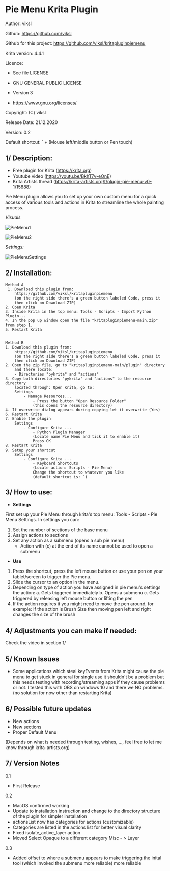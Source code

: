 # Pie Menu Krita Plugin

Author: viksl

Github: https://github.com/viksl

Github for this project: https://github.com/viksl/kritapluginpiemenu

Krita version: 4.4.1

Licence:
- See file LICENSE

- GNU GENERAL PUBLIC LICENSE

- Version 3

- <https://www.gnu.org/licenses/>

Copyright: (C) viksl

Release Date: 21.12.2020

Version: 0.2

Default shortcut: ` + (Mouse left/middle button or Pen touch)

## 1/ Description:

  - Free plugin for Krita (<https://krita.org>)
  - Youtube video (<https://youtu.be/BkhT7v-eOnE>)
  - Krita Artists thread (<https://krita-artists.org/t/plugin-pie-menu-v0-1/15888>)

Pie Menu plugin allows you to set up your own custom menu for a quick access of various tools and actions in Krita to streamline the whole painting process.

*Visuals*

![PieMenu1](https://github.com/viksl/kritapluginpiemenu/blob/main/images/piemenu1.png)

![PieMenu2](https://github.com/viksl/kritapluginpiemenu/blob/main/images/piemenu2.png)

*Settings:*

![PieMenuSettings](https://github.com/viksl/kritapluginpiemenu/blob/main/images/piemenusettings.png)

## 2/ Installation:

    Method A
     1. Download this plugin from:
        https://github.com/viksl/kritapluginpiemenu
        (on the right side there's a green button labeled Code, press it
        then click on Download ZIP)
    2. Open Krita
    3. Inside Krita in the top menu: Tools - Scripts - Import Python Plugin...
    4. In the pop up window open the file "kritapluginpiemenu-main.zip" from step 1.
    5. Restart Krita


    Method B
    1. Download this plugin from:
        https://github.com/viksl/kritapluginpiemenu
        (on the right side there's a green button labeled Code, press it
        then click on Download ZIP)
    2. Open the zip file, go to "kritapluginpiemenu-main/plugin" directory
        and there locate:
        - Directories "pykrita" and "actions"
    3. Copy both directories "pykrita" and "actions" to the resource directory
        located through: Open Krita, go to:
        Settings
            - Manage Resources...
                - Press the button "Open Resource Folder"
                (this opens the resource directory)
    4. If overwrite dialog appears during copying let it overwrite (Yes)
    6. Restart Krita
    7. Enable the plugin
        Settings
            - Configure Krita ...
                - Python Plugin Manager
                (Locate name Pie Menu and tick it to enable it)
                Press OK
    8. Restart Krita
    9. Setup your shortcut
        Settings
            - Configure Krita ...
                - Keyboard Shortcuts
                (Locate action: Scripts - Pie Menu)
                Change the shortcut to whatever you like
                (default shortcut is: `)

## 3/ How to use:

-   **Settings**

First set up your Pie Menu through krita's top menu: Tools - Scripts - Pie Menu Settings.
In settings you can:
1. Set the number of sections of the base menu
2. Assign actions to sections
3. Set any action as a submenu (opens a sub pie menu)
    -   Action with (c) at the end of its name cannot be used to open a submenu

-   **Use**

1. Press the shortcut, press the left mouse button or use your pen on your tablet/screen to trigger the Pie menu.
2. Slide the cursor to an option in the menu.
3. Depending on type of action you have assigned in pie menu's settings the action:
    a. Gets triggered immediately
    b. Opens a submenu
    c. Gets triggered by releasing left mouse button or lifting the pen
4. If the action requires it you might need to move the pen around, for example:
    If the action is Brush Size then moving pen left and right changes the size of the brush

## 4/ Adjustments you can make if needed:

Check the video in section 1/

## 5/ Known Issues
- Some applications which steal keyEvents from Krita might cause the pie menu to get stuck
in general for single use it shouldn't be a problem but this needs testing with
recording/streaming apps if they cause problems or not. I tested this with OBS on windows 10
and there we NO problems.
(no solution for now other than restarting Krita)

## 6/ Possible future updates
- New actions
- New sections
- Proper Default Menu

(Depends on what is needed through testing, wishes, ..., feel free to let me know through krita-artists.org)

## 7/ Version Notes
0.1
- First Release

0.2
- MacOS confirmed working
- Update to installation instruction and change to the directory structure of the plugin for simpler installation
- actionsList now has categories for actions (customizable)
- Categories are listed in the actions list for better visual clarity
- Fixed isolate_active_layer action
- Moved Select Opaque to a different category Misc - > Layer

0.3
- Added offset to where a submenu appears to make triggering the inital tool (which invoked the submenu
more reliable) more reliable
